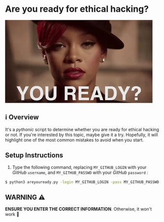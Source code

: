 # Are you ready for ethical hacking?

![](ready.webp)


## ℹ️ Overview

It's a _pythonic_ script to determine whether you are ready for ethical hacking or not. If you're interested by this topic, maybe give it a try. Hopefully, it will highlight one of the most common mistakes to avoid when you start.



## Setup Instructions

1. Type the following command, replacing `MY_GITHUB_LOGIN` with your _GitHub_ `username`, and `MY_GITHUB_PASSWD` with your _GitHub_ `password` :

```cmd
$ python3 areyouready.py -login MY_GITHUB_LOGIN -pass MY_GITHUB_PASSWD
```



## WARNING ⚠️

**ENSURE YOU ENTER THE CORRECT INFORMATION**. Otherwise, it won't work 🙁
